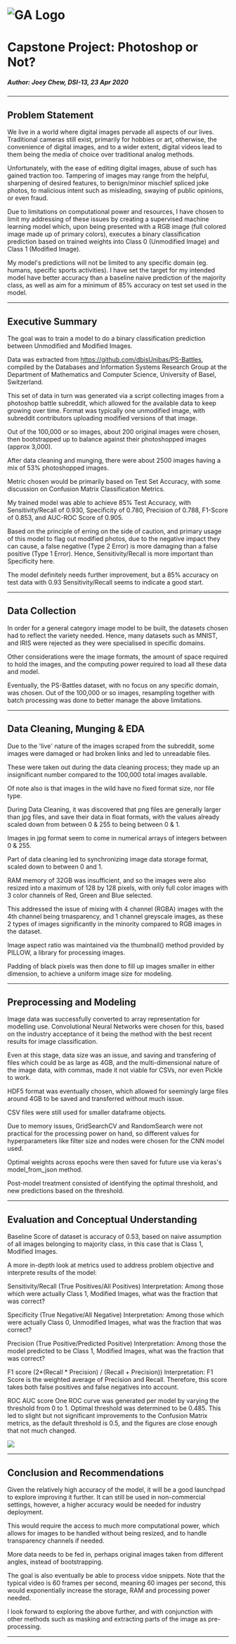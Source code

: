 # ![GA Logo](https://camo.githubusercontent.com/6ce15b81c1f06d716d753a61f5db22375fa684da/68747470733a2f2f67612d646173682e73332e616d617a6f6e6177732e636f6d2f70726f64756374696f6e2f6173736574732f6c6f676f2d39663838616536633963333837313639306533333238306663663535376633332e706e67) 


# Capstone Project: Photoshop or Not?

##### Author: Joey Chew, DSI-13, 23 Apr 2020

---

## Problem Statement

We live in a world where digital images pervade all aspects of our lives. Traditional cameras still exist, primarily for hobbies or art, otherwise, the convenience of digital images, and to a wider extent, digital videos lead to them being the media of choice over traditional analog methods.

Unfortunately, with the ease of editing digital images, abuse of such has gained traction too. Tampering of images may range from the helpful, sharpening of desired features, to benign/minor mischief spliced joke photos, to malicious intent such as misleading, swaying of public opinions, or even fraud.

Due to limitations on computational power and resources, I have chosen to limit my addressing of these issues by creating a supervised machine learning model which, upon being presented with a RGB image (full colored image made up of primary colors), executes a binary classification prediction based on trained weights into Class 0 (Unmodified Image) and Class 1 (Modified Image).

My model's predictions will not be limited to any specific domain (eg. humans, specific sports activities). I have set the target for my intended model have better accuracy than a baseline naive prediction of the majority class, as well as aim for a minimum of 85% accuracy on test set used in the model.

---

## Executive Summary

The goal was to train a model to do a binary classification prediction between Unmodified and Modified Images.

Data was extracted from https://github.com/dbisUnibas/PS-Battles, compiled by the Databases and Information Systems Research Group at the Department of Mathematics and Computer Science, University of Basel, Switzerland.

This set of data in turn was generated via a script collecting images from a photoshop battle subreddit, which allowed for the available data to keep growing over time. Format was typically one unmodified image, with subreddit contributors uploading modified versions of that image.

Out of the 100,000 or so images, about 200 original images were chosen, then bootstrapped up to balance against their photoshopped images (approx 3,000).

After data cleaning and munging, there were about 2500 images having a mix of 53% photoshopped images.

Metric chosen would be primarily based on Test Set Accuracy, with some discussion on Confusion Matrix Classification Metrics.

My trained model was able to achieve 85% Test Accuracy, with Sensitivity/Recall of 0.930, Specificity of 0.780, Precision of 0.788, F1-Score of 0.853, and AUC-ROC Score of 0.905.

Based on the principle of erring on the side of caution, and primary usage of this model to flag out modified photos, due to the negative impact they can cause, a false negative (Type 2 Error) is more damaging than a false positive (Type 1 Error). Hence, Sensitivity/Recall is more important than Specificity here.

The model definitely needs further improvement, but a 85% accuracy on test data with 0.93 Sensitivity/Recall seems to indicate a good start.

---

## Data Collection

In order for a general category image model to be built, the datasets chosen had to reflect the variety needed. Hence, many datasets such as MNIST, and IRIS were rejected as they were specialised in specific domains.

Other considerations were the image formats, the amount of space required to hold the images, and the computing power required to load all these data and model.

Eventually, the PS-Battles dataset, with no focus on any specific domain, was chosen. Out of the 100,000 or so images, resampling together with batch processing was done to better manage the above limitations.

---

## Data Cleaning, Munging & EDA

Due to the 'live' nature of the images scraped from the subreddit, some images were damaged or had broken links and led to unreadable files.

These were taken out during the data cleaning process; they made up an insignificant number compared to the 100,000 total images available.

Of note also is that images in the wild have no fixed format size, nor file type.

During Data Cleaning, it was discovered that png files are generally larger than jpg files, and save their data in float formats, with the values already scaled down from between 0 & 255 to being between 0 & 1.

Images in jpg format seem to come in numerical arrays of integers between 0 & 255.

Part of data cleaning led to synchronizing image data storage format, scaled down to between 0 and 1.

RAM memory of 32GB was insufficient, and so the images were also resized into a maximum of 128 by 128 pixels, with only full color images with 3 color channels of Red, Green and Blue selected.

This addressed the issue of mixing with 4 channel (RGBA) images with the 4th channel being trnasparency, and 1 channel greyscale images, as these 2 types of images significantly in the minority compared to RGB images in the dataset.

Image aspect ratio was maintained via the thumbnail() method provided by PILLOW, a library for processing images.

Padding of black pixels was then done to fill up images smaller in either dimension, to achieve a uniform image size for modeling.

---

## Preprocessing and Modeling

Image data was successfully converted to array representation for modelling use. Convolutional Neural Networks were chosen for this, based on the industry acceptance of it being the method with the best recent results for image classification.

Even at this stage, data size was an issue, and saving and transfering of files which could be as large as 4GB, and the multi-dimensional nature of the image data, with commas, made it not viable for CSVs, nor even Pickle to work.

HDF5 format was eventually chosen, which allowed for seemingly large files around 4GB to be saved and transferred without much issue.

CSV files were still used for smaller dataframe objects.

Due to memory issues, GridSearchCV and RandomSearch were not practical for the processing power on hand, so different values for hyperparameters like filter size and nodes were chosen for the CNN model used.

Optimal weights across epochs were then saved for future use via keras's model_from_json method.

Post-model treatment consisted of identifying the optimal threshold, and new predictions based on the threshold.

---

## Evaluation and Conceptual Understanding

Baseline Score of dataset is accuracy of 0.53, based on naive assumption of all images belonging to majority class, in this case that is Class 1, Modified Images.

A more in-depth look at metrics used to address problem objective and interprete results of the model:

Sensitivity/Recall (True Positives/All Positives)
Interpretation: Among those which were actually Class 1, Modified Images, what was the fraction that was correct?

Specificity (True Negative/All Negative)
Interpretation: Among those which were actually Class 0, Unmodified Images, what was the fraction that was correct?

Precision (True Positive/Predicted Positive)
Interpretation: Among those the model predicted to be Class 1, Modified Images, what was the fraction that was correct?

F1 score (2*(Recall * Precision) / (Recall + Precision))
Interpretation: F1 Score is the weighted average of Precision and Recall. Therefore, this score takes both false positives and false negatives into account.

ROC AUC score
One ROC curve was generated per model by varying the threshold from 0 to 1. Optimal threshold was determined to be 0.485. This led to slight but not significant improvements to the Confusion Matrix metrics, as the default threshold is 0.5, and the figures are close enough that not much changed.


![](/images/model_results.jpg)

---

## Conclusion and Recommendations

Given the relatively high accuracy of the model, it will be a good launchpad to explore improving it further. It can still be used in non-commercial settings, however, a higher accuracy would be needed for industry deployment.

This would require the access to much more computational power, which allows for images to be handled without being resized, and to handle transparency channels if needed.

More data needs to be fed in, perhaps original images taken from different angles, instead of bootstrapping.

The goal is also eventually be able to process vidoe snippets. Note that the typical video is 60 frames per second, meaning 60 images per second, this would exponentially increase the storage, RAM and processing power needed.

I look forward to exploring the above further, and with conjunction with other methods such as masking and extracting parts of the image as pre-processing.

---
